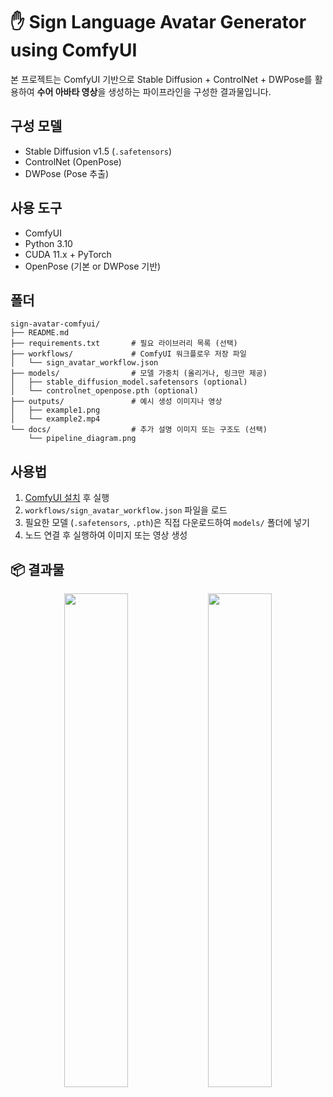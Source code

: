 # ✋ Sign Language Avatar Generator using ComfyUI

본 프로젝트는 ComfyUI 기반으로 Stable Diffusion + ControlNet + DWPose를 활용하여 **수어 아바타 영상**을 생성하는 파이프라인을 구성한 결과물입니다.

## 구성 모델
- Stable Diffusion v1.5 (`.safetensors`)
- ControlNet (OpenPose)
- DWPose (Pose 추출)

## 사용 도구
- ComfyUI
- Python 3.10
- CUDA 11.x + PyTorch
- OpenPose (기본 or DWPose 기반)


## 폴더
```
sign-avatar-comfyui/
├── README.md
├── requirements.txt       # 필요 라이브러리 목록 (선택)
├── workflows/             # ComfyUI 워크플로우 저장 파일
│   └── sign_avatar_workflow.json
├── models/                # 모델 가중치 (올리거나, 링크만 제공)
│   ├── stable_diffusion_model.safetensors (optional)
│   └── controlnet_openpose.pth (optional)
├── outputs/               # 예시 생성 이미지나 영상
│   ├── example1.png
│   └── example2.mp4
└── docs/                  # 추가 설명 이미지 또는 구조도 (선택)
    └── pipeline_diagram.png
```

## 사용법

1. [ComfyUI 설치](https://github.com/comfyanonymous/ComfyUI) 후 실행
2. `workflows/sign_avatar_workflow.json` 파일을 로드
3. 필요한 모델 (`.safetensors`, `.pth`)은 직접 다운로드하여 `models/` 폴더에 넣기
4. 노드 연결 후 실행하여 이미지 또는 영상 생성

## 📦 결과물
<p align="center">
    <img src="https://github.com/user-attachments/assets/8b7ec895-33dc-498d-a78c-490159a7e550" width="45%" />
    <img src="https://github.com/user-attachments/assets/505941af-df9f-4774-a169-35737db9586d" width="45%" />
</p>



